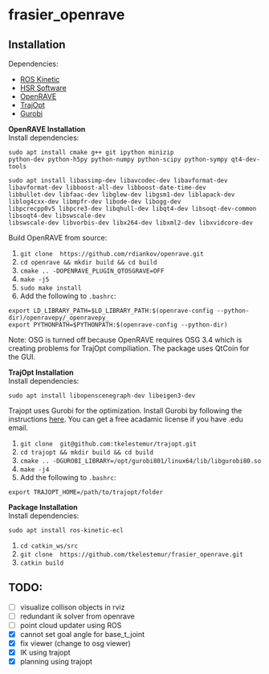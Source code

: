 # frasier_openrave

## Installation

Dependencies:
* [ROS Kinetic](http://wiki.ros.org/kinetic/Installation)
* [HSR Software](https://docs.hsr.io/manual_en/index.html)
* [OpenRAVE](http://openrave.org)
* [TrajOpt](http://rll.berkeley.edu/trajopt/doc/sphinx_build/html/)
* [Gurobi](http://www.gurobi.com/)

**OpenRAVE Installation**   
Install dependencies:
```
sudo apt install cmake g++ git ipython minizip
python-dev python-h5py python-numpy python-scipy python-sympy qt4-dev-tools
```
```
sudo apt install libassimp-dev libavcodec-dev libavformat-dev libavformat-dev libboost-all-dev libboost-date-time-dev
libbullet-dev libfaac-dev libglew-dev libgsm1-dev liblapack-dev liblog4cxx-dev libmpfr-dev libode-dev libogg-dev   
libpcrecpp0v5 libpcre3-dev libqhull-dev libqt4-dev libsoqt-dev-common libsoqt4-dev libswscale-dev
libswscale-dev libvorbis-dev libx264-dev libxml2-dev libxvidcore-dev
```
Build OpenRAVE from source:   
1. `git clone  https://github.com/rdiankov/openrave.git`
2. `cd openrave && mkdir build && cd build`  
3. `cmake .. -DOPENRAVE_PLUGIN_QTOSGRAVE=OFF`
4. `make -j5`
5. `sudo make install`   
6. Add the following to `.bashrc`:
```
export LD_LIBRARY_PATH=$LD_LIBRARY_PATH:$(openrave-config --python-dir)/openravepy/_openravepy_
export PYTHONPATH=$PYTHONPATH:$(openrave-config --python-dir)
```
Note: OSG is turned off because OpenRAVE requires OSG 3.4 which is creating problems for TrajOpt compiliation.
The package uses QtCoin for the GUI.

**TrajOpt Installation**   
Install dependencies:
```
sudo apt install libopenscenegraph-dev libeigen3-dev
```
Trajopt uses Gurobi for the optimization. Install Gurobi by following the instructions [here](https://www.gurobi.com/registration/download-reg). You can get a free acadamic license if you have .edu email.
1. `git clone  git@github.com:tkelestemur/trajopt.git`
2. `cd trajopt && mkdir build && cd build`  
3. `cmake .. -DGUROBI_LIBRARY=/opt/gurobi801/linux64/lib/libgurobi80.so`
4. `make -j4`
5. Add the following to `.bashrc`:
```
export TRAJOPT_HOME=/path/to/trajopt/folder
```


**Package Installation**   
Install dependencies:
```
sudo apt install ros-kinetic-ecl
```
1. `cd catkin_ws/src`
2. `git clone  https://github.com/tkelestemur/frasier_openrave.git`
3. `catkin build`


## TODO:
- [ ] visualize collison objects in rviz
- [ ] redundant ik solver from openrave
- [ ] point cloud updater using ROS
- [x] cannot set goal angle for base_t_joint
- [x] fix viewer (change to osg viewer)
- [x] IK using trajopt
- [x] planning using trajopt
